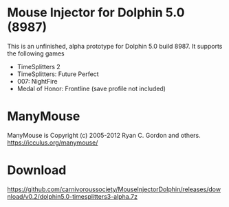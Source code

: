 # Mouse Injector for Dolphin 5.0 (8987)
This is an unfinished, alpha prototype for Dolphin 5.0 build 8987. It supports the following games
* TimeSplitters 2
* TimeSplitters: Future Perfect
* 007: NightFire
* Medal of Honor: Frontline (save profile not included)

# ManyMouse
ManyMouse is Copyright (c) 2005-2012 Ryan C. Gordon and others. https://icculus.org/manymouse/

# Download
https://github.com/carnivoroussociety/MouseInjectorDolphin/releases/download/v0.2/dolphin5.0-timesplitters3-alpha.7z